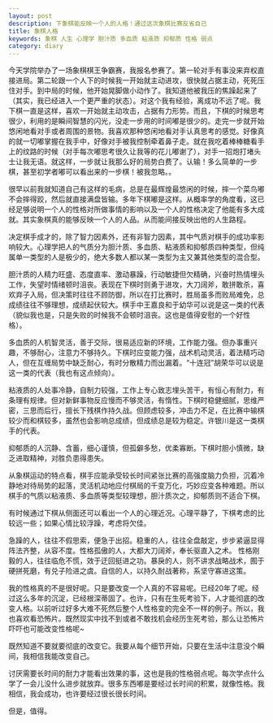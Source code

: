```yaml
---
layout: post
description: 下象棋能反映一个人的人格！通过这次象棋比赛反省自己
title: 象棋人格
keywords: 象棋 人生 心理学 胆汁质 多血质 粘液质 抑郁质 性格 弱点
category: diary
---
```

今天学院举办了一场象棋棋王争霸赛，我报名参赛了。第一轮对手有事没来弃权直接进局。第二轮跟一个人下的时候我一开始就主动进攻，很快就占据主动，死死压住对手。到中局的时候，他开始晃脚做小动作了。我知道他被我压的焦躁起来了（其实，我已经进入一个更严重的状态）。对这个我有经验，离成功不远了呢。我下棋一直是这样，喜欢一开始就主动攻击，占据有力形势。而且，下棋的时候思考很少，利用的是瞬间智慧的闪光，没走一步用的时间嘟是很少的。走完一步就开始悠闲地看对手或者周围的景物。我喜欢那种悠闲地看对手认真思考的感觉。好像真的就一切嘟掌握在我手中，好像对手被我控制牵着鼻子走。就在我吃着棒棒糖看手上的纹路的时候（对手每次嘟思考很久让我等的花儿嘟谢了），对手一招炮打堵头士让我无语。就这样，一步就让我那么好的局势白费了。认输！多么简单的一步棋，甚至初学者嘟可以看出来的一步棋！被我忽略。。
<!--more-->  
很早以前我就知道自己有这样的毛病，总是在最辉煌最悠闲的时候，摔一个菜鸟嘟不会摔得跤，然后就直接满盘皆输。多年下棋嘟是这样。从概率学的角度看，这已经足够说明一个人的性格对所做事情的影响以及一个人的性格决定了他能有多大成就。其实象棋真的能够反映一个人的人品。从而能间接反映出他的人生路程。  

决定棋手成才的，除了智力因素外，还有非智力因素，其中气质对棋手的成功率影响较大。心理学把人的气质分为胆汁质、多血质、粘液质和抑郁质四种类型，但纯属单一类型的人是极少的，绝大多数人都以某一类型为主又兼其他类型的混合型。 

胆汁质的人精力旺盛、态度直率、激动暴躁，行动敏捷但欠精确，兴奋时热情埋头工作，失望时情绪顿时沮丧。表现在下棋时则勇于进攻，大刀阔斧，敢拼敢杀，喜欢弃子入局，但决策时往往不顾防御，所以在打比赛时，胜局虽多而败局难免，总成绩往往不够理想，成绩起伏较大。棋手中王嘉良和于幼华可以说是这一类的代表（貌似我也是，只是失败的时候我不会顿时沮丧。这也是值得安慰的一个好性格）。 

多血质的人机智灵活，善于交际，很易适应新的环境，工作能力强。但办事重兴趣，不够耐心，注意力不够持久。下棋时应变能力强，战术机动灵活，着法精巧动人，但在互缠局势中缺乏耐心，有时分散精力而出漏着。“十连冠”胡荣华可以说是这一类的代表（我也有这点倾向）。 

粘液质的人处事冷静，自制力较强，工作上专心致志埋头苦干，有恒心有耐力，有条理有规律。但对新鲜事物反应慢而不够灵活，有惰性。下棋时稳健细腻，思维严密，三思而后行，擅长下残棋作持久战。但顾虑较多，冲击力不足，在比赛中输棋较少而和棋较多，虽然也会影响总成绩，但成绩总是较为稳定。许银川是这一类棋手的代表。 

抑郁质的人沉静、含蓄，细心谨慎，但孤僻多愁，优柔寡断。下棋时胆小慎微，缺乏进取精神，对胜负患得患失。 

从象棋运动的特点看，棋手应能承受较长时间紧张比赛的高强度脑力负担，沉着冷静地对待局势的起落，灵活机动地应付棋局的千变万化，巧妙应变各种难题。所以棋手的气质以粘液质、多血质等类型较理想，胆汁质次之，抑郁质则不适合下棋。  

有时候通过下棋从侧面还可以看出一个人的心理近况。心理平静了，下棋考虑的比较远一些；如果心情比较浮躁，考虑将欠佳。   

急躁的人，往往不假思索，便急于出招。稳重的人，往往全盘敲定，步步紧逼显得阵法齐整，从容不度。性格孤傲的人，大都大刀阔斧，奉长驱直入之术。 性格刚毅的人，往往临危不慌，效于迂回挺进之功。暴戾的人，则不讲求战略战术，囿于硬拼死磨，有兑子险进之虞。自信的人，以持久耐战著称，系坚守寡进这策。

我的性格真的不是很好呢。只是要改变一个人真的不容易呢。已经20年了呢。经过这么多年的沉淀，已经根深蒂固了。也许，只有在生死考验下，人才能彻底的改变人格。以前听过好多大难不死然后整个人性格变的完全不一样的例子。所以，我也喜欢看恐怖片。既然现实中找不到或者不敢找机会经历生死考验，那么让恐怖片吓吓也可能改变性格呢~

既然知道不要就要彻底的改变它。我要从每个细节开始，只要在生活中注意没个瞬间，我相信我能改变自己。

讨厌需要长时间的耐力才能看出效果的事，这也是我的性格弱点呢。每次学点什么学了一会儿没什么进步就放弃。很多东西嘟是要经过长时间的积累，就像性格。我相信，我会成功，也许要经过很长很长时间。

但是，值得。 



